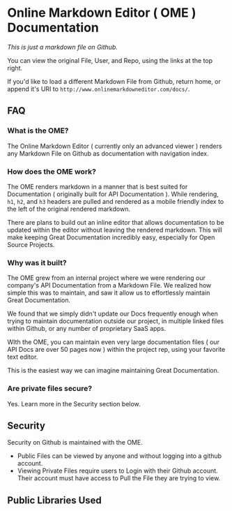 Online Markdown Editor ( OME ) Documentation
============================================
*This is just a markdown file on Github.*

You can view the original File, User, and Repo, using the links at the top right.

If you'd like to load a different Markdown File from Github, return home, or append it's URI to `http://www.onlinemarkdowneditor.com/docs/`.


FAQ
---

### What is the OME?
The Online Markdown Editor ( currently only an advanced viewer ) renders any Markdown File on Github as documentation with navigation index.

### How does the OME work?
The OME renders markdown in a manner that is best suited for Documentation ( originally built for API Documentation ). While rendering, `h1`, `h2`, and `h3` headers are pulled and rendered as a mobile friendly index to the left of the original rendered markdown.

There are plans to build out an inline editor that allows documentation to be updated within the editor without leaving the rendered markdown.  This will make keeping Great Documentation incredibly easy, especially for Open Source Projects.

### Why was it built?
The OME grew from an internal project where we were rendering our company's API Documentation from a Markdown File.  We realized how simple this was to maintain, and saw it allow us to effortlessly maintain Great Documentation.

We found that we simply didn't update our Docs frequently enough when trying to maintain documentation outside our project, in multiple linked files within Github, or any number of proprietary SaaS apps.

WIth the OME, you can maintain even very large documentation files ( our API Docs are over 50 pages now ) within the project rep, using your favorite text editor.

This is the easiest way we can imagine maintaining Great Documentation.

### Are private files secure?
Yes. Learn more in the Security section below.


Security
--------
Security on Github is maintained with the OME.
- Public Files can be viewed by anyone and without logging into a github account.
- Viewing Private Files require users to Login with their Github account.  Their account must have access to Pull the File they are trying to view.


Public Libraries Used
---------------------
